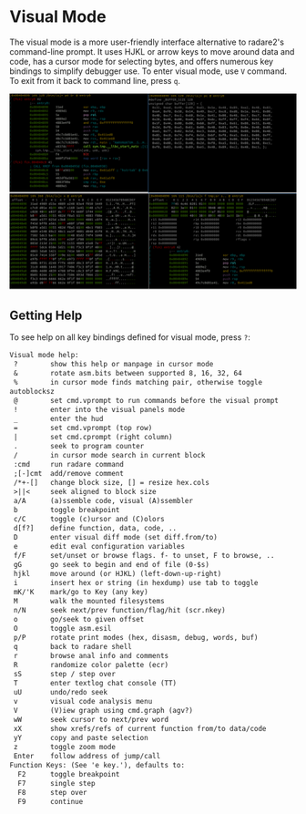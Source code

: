 # Visual Mode

The visual mode is a more user-friendly interface alternative to radare2's command-line prompt.  It uses HJKL or arrow keys to move around data and code, has a cursor mode for selecting bytes, and offers numerous key bindings to simplify debugger use.
To enter visual mode, use `V` command. To exit from it back to command line, press `q`.

![Visual Mode](visualmode.png)

## Getting Help

To see help on all key bindings defined for visual mode, press `?`:

    Visual mode help:
     ?        show this help or manpage in cursor mode
     &        rotate asm.bits between supported 8, 16, 32, 64
     %        in cursor mode finds matching pair, otherwise toggle autoblocksz
     @        set cmd.vprompt to run commands before the visual prompt
     !        enter into the visual panels mode
     _        enter the hud
     =        set cmd.vprompt (top row)
     |        set cmd.cprompt (right column)
     .        seek to program counter
     /        in cursor mode search in current block
     :cmd     run radare command
     ;[-]cmt  add/remove comment
     /*+-[]   change block size, [] = resize hex.cols
     >||<     seek aligned to block size
     a/A      (a)ssemble code, visual (A)ssembler
     b        toggle breakpoint
     c/C      toggle (c)ursor and (C)olors
     d[f?]    define function, data, code, ..
     D        enter visual diff mode (set diff.from/to)
     e        edit eval configuration variables
     f/F      set/unset or browse flags. f- to unset, F to browse, ..
     gG       go seek to begin and end of file (0-$s)
     hjkl     move around (or HJKL) (left-down-up-right)
     i        insert hex or string (in hexdump) use tab to toggle
     mK/'K    mark/go to Key (any key)
     M        walk the mounted filesystems
     n/N      seek next/prev function/flag/hit (scr.nkey)
     o        go/seek to given offset
     O        toggle asm.esil
     p/P      rotate print modes (hex, disasm, debug, words, buf)
     q        back to radare shell
     r        browse anal info and comments
     R        randomize color palette (ecr)
     sS       step / step over
     T        enter textlog chat console (TT)
     uU       undo/redo seek
     v        visual code analysis menu
     V        (V)iew graph using cmd.graph (agv?)
     wW       seek cursor to next/prev word
     xX       show xrefs/refs of current function from/to data/code
     yY       copy and paste selection
     z        toggle zoom mode
     Enter    follow address of jump/call
    Function Keys: (See 'e key.'), defaults to:
      F2      toggle breakpoint
      F7      single step
      F8      step over
      F9      continue

